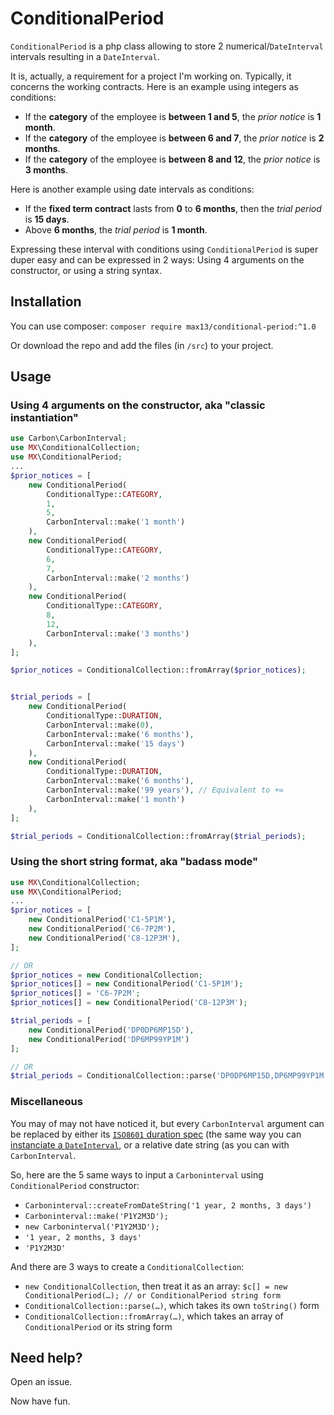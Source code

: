 # ConditionalPeriod

`ConditionalPeriod` is a php class allowing to store 2 numerical/`DateInterval` intervals resulting in a `DateInterval`.

It is, actually, a requirement for a project I'm working on. Typically, it concerns the working contracts. Here is an example using integers as conditions:

- If the **category** of the employee is **between 1 and 5**, the *prior notice* is **1 month**.
- If the **category** of the employee is **between 6 and 7**, the *prior notice* is **2 months**.
- If the **category** of the employee is **between 8 and 12**, the *prior notice* is **3 months**.

Here is another example using date intervals as conditions:

- If the **fixed term contract** lasts from **0** to **6 months**, then the *trial period* is **15 days**.
- Above **6 months**, the *trial period* is **1 month**.

Expressing these interval with conditions using `ConditionalPeriod` is super duper easy and can be expressed in 2 ways: Using 4 arguments on the constructor, or using a string syntax.

## Installation

You can use composer: `composer require max13/conditional-period:^1.0`

Or download the repo and add the files (in `/src`) to your project.

## Usage

### Using 4 arguments on the constructor, aka "classic instantiation"

```php
use Carbon\CarbonInterval;
use MX\ConditionalCollection;
use MX\ConditionalPeriod;
...
$prior_notices = [
    new ConditionalPeriod(
        ConditionalType::CATEGORY,
        1,
        5,
        CarbonInterval::make('1 month')
    ),
    new ConditionalPeriod(
        ConditionalType::CATEGORY,
        6,
        7,
        CarbonInterval::make('2 months')
    ),
    new ConditionalPeriod(
        ConditionalType::CATEGORY,
        8,
        12,
        CarbonInterval::make('3 months')
    ),
];

$prior_notices = ConditionalCollection::fromArray($prior_notices);


$trial_periods = [
    new ConditionalPeriod(
        ConditionalType::DURATION,
        CarbonInterval::make(0),
        CarbonInterval::make('6 months'),
        CarbonInterval::make('15 days')
    ),
    new ConditionalPeriod(
        ConditionalType::DURATION,
        CarbonInterval::make('6 months'),
        CarbonInterval::make('99 years'), // Equivalent to +∞
        CarbonInterval::make('1 month')
    ),
];

$trial_periods = ConditionalCollection::fromArray($trial_periods);
```


### Using the short string format, aka "badass mode"

```php
use MX\ConditionalCollection;
use MX\ConditionalPeriod;
...
$prior_notices = [
    new ConditionalPeriod('C1-5P1M'),
    new ConditionalPeriod('C6-7P2M'),
    new ConditionalPeriod('C8-12P3M'),
];

// OR
$prior_notices = new ConditionalCollection;
$prior_notices[] = new ConditionalPeriod('C1-5P1M');
$prior_notices[] = 'C6-7P2M';
$prior_notices[] = new ConditionalPeriod('C8-12P3M');

$trial_periods = [
    new ConditionalPeriod('DP0DP6MP15D'),
    new ConditionalPeriod('DP6MP99YP1M')
];

// OR
$trial_periods = ConditionalCollection::parse('DP0DP6MP15D,DP6MP99YP1M');
```

### Miscellaneous

You may of may not have noticed it, but every `CarbonInterval` argument can be replaced by either its [`ISO8601` duration spec](https://en.wikipedia.org/wiki/ISO_8601#Durations) (the same way you can [instanciate a `DateInterval`](http://php.net/dateinterval.construct), or a relative date string (as you can with `CarbonInterval`.

So, here are the 5 same ways to input a `Carboninterval` using `ConditionalPeriod` constructor:

- `Carboninterval::createFromDateString('1 year, 2 months, 3 days')`
- `Carboninterval::make('P1Y2M3D');`
- `new Carboninterval('P1Y2M3D');`
- `'1 year, 2 months, 3 days'`
- `'P1Y2M3D'`

And there are 3 ways to create a `ConditionalCollection`:

- `new ConditionalCollection`, then treat it as an array: `$c[] = new ConditionalPeriod(…); // or ConditionalPeriod string form`
- `ConditionalCollection::parse(…)`, which takes its own `toString()` form
- `ConditionalCollection::fromArray(…)`, which takes an array of `ConditionalPeriod` or its string form

## Need help?
Open an issue.

Now have fun.
